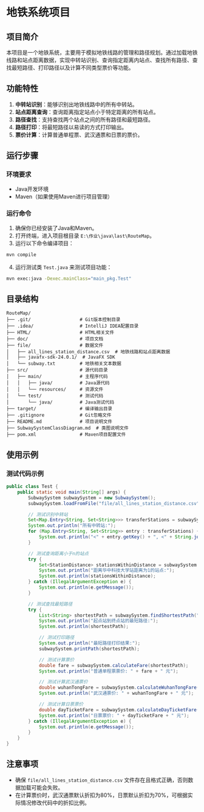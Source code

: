 # 地铁系统项目

## 项目简介
本项目是一个地铁系统，主要用于模拟地铁线路的管理和路径规划。通过加载地铁线路和站点距离数据，实现中转站识别、查询指定距离内站点、查找所有路径、查找最短路径、打印路径以及计算不同类型票价等功能。

## 功能特性
1. **中转站识别**：能够识别出地铁线路中的所有中转站。
2. **站点距离查询**：查询距离指定站点小于特定距离的所有站点。
3. **路径查找**：支持查找两个站点之间的所有路径和最短路径。
4. **路径打印**：将最短路径以易读的方式打印输出。
5. **票价计算**：计算普通单程票、武汉通票和日票的票价。

## 运行步骤
### 环境要求
- Java开发环境
- Maven（如果使用Maven进行项目管理）

### 运行命令
1. 确保你已经安装了Java和Maven。
2. 打开终端，进入项目根目录 `E:\作业\java\last\RouteMap`。
3. 运行以下命令编译项目：
```sh
mvn compile
```
4. 运行测试类 `Test.java` 来测试项目功能：
```sh
mvn exec:java -Dexec.mainClass="main_pkg.Test"
```

## 目录结构
```
RouteMap/
├── .git/                  # Git版本控制目录
├── .idea/                 # IntelliJ IDEA配置目录
├── HTML/                  # HTML相关文件
├── doc/                   # 项目文档
├── file/                  # 数据文件
│   ├── all_lines_station_distance.csv  # 地铁线路和站点距离数据
│   ├── javafx-sdk-24.0.1/  # JavaFX SDK
│   └── subway.txt         # 地铁相关文本数据
├── src/                   # 源代码目录
│   ├── main/              # 主程序代码
│   │   ├── java/          # Java源代码
│   │   └── resources/     # 资源文件
│   └── test/              # 测试代码
│       └── java/          # Java测试代码
├── target/                # 编译输出目录
├── .gitignore             # Git忽略文件
├── README.md              # 项目说明文件
├── SubwaySystemClassDiagram.md  # 类图说明文件
├── pom.xml                # Maven项目配置文件
```

## 使用示例
### 测试代码示例
```java
public class Test {
    public static void main(String[] args) {
        SubwaySystem subwaySystem = new SubwaySystem();
        subwaySystem.loadFromFile("file/all_lines_station_distance.csv");

        // 测试识别中转站
        Set<Map.Entry<String, Set<String>>> transferStations = subwaySystem.getTransferStations();
        System.out.println("所有中转站:");
        for (Map.Entry<String, Set<String>> entry : transferStations) {
            System.out.println("<" + entry.getKey() + ", <" + String.join("、", entry.getValue()) + ">>");
        }

        // 测试查询距离小于n的站点
        try {
            Set<StationDistance> stationsWithinDistance = subwaySystem.getStationsWithinDistance("华中科技大学", 1);
            System.out.println("距离华中科技大学站距离为1的站点:");
            System.out.println(stationsWithinDistance);
        } catch (IllegalArgumentException e) {
            System.out.println(e.getMessage());
        }

        // 测试查找最短路径
        try {
            List<String> shortestPath = subwaySystem.findShortestPath("华中科技大学", "径河");
            System.out.println("起点站到终点站的最短路径:");
            System.out.println(shortestPath);

            // 测试打印路径
            System.out.println("最短路径打印结果:");
            subwaySystem.printPath(shortestPath);

            // 测试计算票价
            double fare = subwaySystem.calculateFare(shortestPath);
            System.out.println("普通单程票票价: " + fare + " 元");

            // 测试计算武汉通票价
            double wuhanTongFare = subwaySystem.calculateWuhanTongFare(shortestPath);
            System.out.println("武汉通票价: " + wuhanTongFare + " 元");

            // 测试计算日票票价
            double dayTicketFare = subwaySystem.calculateDayTicketFare(shortestPath);
            System.out.println("日票票价: " + dayTicketFare + " 元");
        } catch (IllegalArgumentException e) {
            System.out.println(e.getMessage());
        }
    }
}
```

## 注意事项
- 确保 `file/all_lines_station_distance.csv` 文件存在且格式正确，否则数据加载可能会失败。
- 在计算票价时，武汉通票默认折扣为80%，日票默认折扣为70%，可根据实际情况修改代码中的折扣比例。
